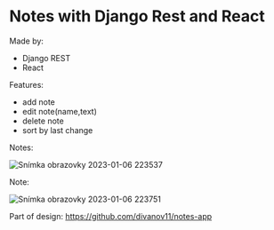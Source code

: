 # Notes with Django Rest and React
Made by:
- Django REST
- React

Features:
- add note
- edit note(name,text)
- delete note
- sort by last change

Notes:

![Snímka obrazovky 2023-01-06 223537](https://user-images.githubusercontent.com/85837671/211118568-62fb5bff-0538-47eb-8085-9383d6be5485.jpg)

Note:

![Snímka obrazovky 2023-01-06 223751](https://user-images.githubusercontent.com/85837671/211118599-15f9a012-a1a1-4915-b46b-8f0e1b8a7157.jpg)

Part of design: https://github.com/divanov11/notes-app

